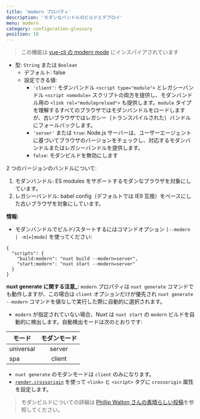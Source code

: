 ```yaml
---
title: 'modern プロパティ'
description: 'モダンなバンドルのビルドとデプロイ'
menu: modern
category: configuration-glossary
position: 18
---
```


> この機能は [vue-cli の modern mode](https://cli.vuejs.org/guide/browser-compatibility.html#modern-mode) にインスパイアされています

- 型: `String` または `Boolean`
  - デフォルト: false
  - 設定できる値:
    - `'client'`: モダンバンドル `<script type="module">` とレガシーバンドル `<script nomodule>` スクリプトの両方を提供し、モダンバンドル用の `<link rel="modulepreload">` も提供します。`module` タイプを理解するすべてのブラウザではモダンバンドルをロードしますが、古いブラウザではレガシー（トランスパイルされた）バンドルにフォールバックします。
    - `'server'` または `true`: Node.js サーバーは、ユーザーエージェントに基づいてブラウザのバージョンをチェックし、対応するモダンバンドルまたはレガシーバンドルを提供します。
    - `false`: モダンビルドを無効にします

2 つのバージョンのバンドルについて:

1. モダンバンドル: ES modules をサポートするモダンなブラウザを対象にしています。
1. レガシーバンドル: babel config（デフォルトでは IE9 互換）をベースにした古いブラウザを対象にしています。

**情報:**

- モダンバンドルでビルド/スタートするにはコマンドオプション `[--modern | -m]=[mode]` を使ってください:

```json{}[package.json]
{
  "scripts": {
    "build:modern": "nuxt build --modern=server",
    "start:modern": "nuxt start --modern=server"
  }
}
```

**nuxt generate に関する注意\_:** `modern` プロパティは `nuxt generate` コマンドでも動作しますが、この場合は `client` オプションだけが優先され `nuxt generate --modern` コマンドを値なしで実行した際に自動的に選択されます。

- `modern` が指定されていない場合、Nuxt は `nuxt start` の `modern` ビルドを自動的に検出します。自動検出モードは次のとおりです:

| モード    | モダンモード |
| --------- | :----------: |
| universal |    server    |
| spa       |    client    |

- `nuxt generate` のモダンモードは `client` のみになります。
- [`render.crossorigin`](/docs/2.x/configuration-glossary/configuration-render#クロスオリジン) を使って `<link>` と `<script>` タグに `crossorigin` 属性を設定します。

> モダンビルドについての詳細は [Phillip Walton さんの素晴らしい投稿](https://philipwalton.com/articles/deploying-es2015-code-in-production-today/)を参照してください。
